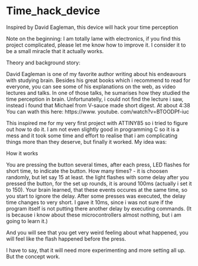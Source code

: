# Time_hack_device
Inspired by David Eagleman, this device will hack your time perception

Note on the beginning: I am totally lame with electronics, if you find this project complicated, please let me know how to improve it. I consider it to be a small miracle that it actually works.

Theory and background story:

David Eagleman is one of my favorite author writing about his endeavours with studying brain.
Besides his great books which i recommend to read for everyone, you can see some of his explanations on the web, as video lectures and talks.
In one of those talks, he sumarises how they studied the time perception in brain. Unfortunatelly, i could not find the lecture i saw, instead i found that Michael from V-sauce made short digest. At about 4:38 You can wath this here:
https://www. youtube. com/watch?v=BTOODPf-iuc

This inspired me for my very first project with ATTINY85 so i tried to figure out how to do it.
I am not even slightly good in programming C so it is a mess and it took some time and effort to realise that i am complicating things more than they deserve, but finally it worked. My idea was:

How it works

You are pressing the button several times, after each press, LED flashes for short time, to indicate the button.
How many times? - it is choosen randomly, but let say 15 at least.
the light flashes with some delay after you pressed the button, for the set up rounds, it is around 100ms (actually i set it to 150).
Your brain learned, that these events occures at the same time, so you start to ignore the delay.
After some presses was executed, the delay time changes to very short. I gave it 10ms, since i was not sure if the program itself is not
putting there another delay by executing commands. (It is because i know about these microcontrollers almost nothing, but i am going to learn it.)

And you will see that you get very weird feeling about what happened, you will feel like the flash happened before the press.

I have to say, that it will need more experimenting and more setting all up. But the concept work.


